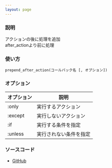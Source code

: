 ```yaml
---
layout: page
---
```

### 説明
アクションの後に処理を追加  
after_actionより前に処理

### 使い方
    prepend_after_action(コールバック名 [, オプション])

### オプション

オプション   | 説明
--------|------------
:only   | 実行するアクション
:except | 実行しないアクション
:if     | 実行する条件を指定
:unless | 実行されない条件を指定

### ソースコード
* [GitHub](https://github.com/rails/rails/blob/f33d52c95217212cbacc8d5e44b5a8e3cdc6f5b3/actionpack/lib/abstract_controller/callbacks.rb#L154)